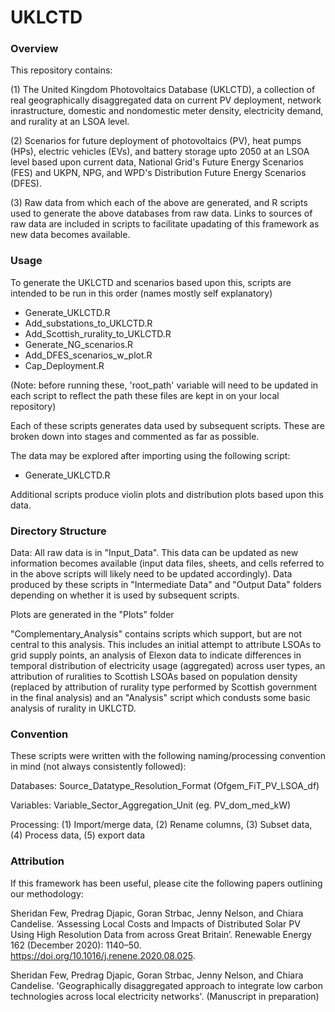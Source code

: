 # UKLCTD

### Overview ###


This repository contains:

(1) The United Kingdom Photovoltaics Database (UKLCTD), a collection of real geographically disaggregated data on current PV deployment, network inrastructure, domestic and nondomestic meter density, electricity demand, and rurality at an LSOA level.

(2) Scenarios for future deployment of photovoltaics (PV), heat pumps (HPs), electric vehicles (EVs), and battery storage upto 2050 at an LSOA level based upon current data, National Grid's Future Energy Scenarios (FES) and UKPN, NPG, and WPD's Distribution Future Energy Scenarios (DFES).

(3) Raw data from which each of the above are generated, and R scripts used to generate the above databases from raw data. Links to sources of raw data are included in scripts to facilitate upadating of this framework as new data becomes available.


### Usage ###


To generate the UKLCTD and scenarios based upon this, scripts are intended to be run in this order (names mostly self explanatory)

- Generate_UKLCTD.R
- Add_substations_to_UKLCTD.R
- Add_Scottish_rurality_to_UKLCTD.R
- Generate_NG_scenarios.R
- Add_DFES_scenarios_w_plot.R
- Cap_Deployment.R

(Note: before running these, 'root_path' variable will need to be updated in each script to reflect the path these files are kept in on your local repository)

Each of these scripts generates data used by subsequent scripts. These are broken down into stages and commented as far as possible.

The data may be explored after importing using the following script:

- Generate_UKLCTD.R

Additional scripts produce violin plots and distribution plots based upon this data.

### Directory Structure ###

Data: All raw data is in "Input_Data". This data can be updated as new information becomes available (input data files, sheets, and cells referred to in the above scripts will likely need to be updated accordingly). Data produced by these scripts in "Intermediate Data" and "Output Data" folders depending on whether it is used by subsequent scripts.

Plots are generated in the "Plots" folder

"Complementary_Analysis" contains scripts which support, but are not central to this analysis. This includes an initial attempt to attribute LSOAs to grid supply points, an analysis of Elexon data to indicate differences in temporal distribution of electricity usage (aggregated) across user types, an attribution of ruralities to Scottish LSOAs based on population density (replaced by attribution of rurality type performed by Scottish government in the final analysis) and an "Analysis" script which condusts some basic analysis of rurality in UKLCTD.


### Convention ###

These scripts were written with the following naming/processing convention in mind (not always consistently followed):

Databases: Source_Datatype_Resolution_Format (Ofgem_FiT_PV_LSOA_df)

Variables: Variable_Sector_Aggregation_Unit (eg. PV_dom_med_kW)

Processing: (1) Import/merge data, (2) Rename columns, (3) Subset data, (4) Process data, (5) export data

### Attribution ###

If this framework has been useful, please cite the following papers outlining our methodology:

Sheridan Few, Predrag Djapic, Goran Strbac, Jenny Nelson, and Chiara Candelise. ‘Assessing Local Costs and Impacts of Distributed Solar PV Using High Resolution Data from across Great Britain’. Renewable Energy 162 (December 2020): 1140–50. https://doi.org/10.1016/j.renene.2020.08.025.

Sheridan Few, Predrag Djapic, Goran Strbac, Jenny Nelson, and Chiara Candelise. 'Geographically disaggregated approach to integrate low carbon technologies across local electricity networks'. (Manuscript in preparation)

